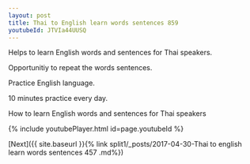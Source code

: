 ```yaml
---
layout: post
title: Thai to English learn words sentences 859 
youtubeId: JTVIa44UUSQ
---
```

 
 
Helps to learn English words and sentences for Thai speakers.

Opportunitiy to repeat the words sentences. 

Practice English language. 
 
10 minutes practice every day. 
 
How to learn English words and sentences for Thai speakers 
 
{% include youtubePlayer.html id=page.youtubeId %}
 
 
[Next]({{ site.baseurl }}{% link  split1/_posts/2017-04-30-Thai to english learn words sentences 457 .md%})
 
